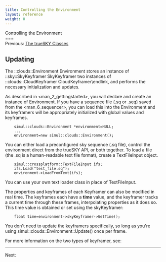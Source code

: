 ```yaml
---
title: Controlling the Environment
layout: reference
weight: 0
---
```

Controlling the Environment<br>===<br>Previous: <a href=".">The trueSKY Classes</a>

## Updating ##
The ::clouds::Environment Environment stores an instance of ::sky::SkyKeyframer SkyKeyframer two instances of ::clouds::CloudKeyframer CloudKeyframer\endlink, and performs the necessary initialization and updates.

As described in <man\_2\_gettingstarted>, you will declare and create an instance of Environment. If you have a sequence file (.sq or .seq)
saved from the <man\_6\_sequencer>, you can load this into the Environment and its keyframers will be appropriately initialized with global values
and keyframes.

        simul::clouds::Environment *environment=NULL;
        ...
        environment=new simul::clouds::Environment();

You can either load a preconfigured sky sequence (.sq file), control the environment direct from the trueSKY API, or both together.
To load a file (the .sq is a human-readable text file format), create a TextFileInput object.

        simul::crossplatform::TextFileInput ifs;
        ifs.Load("test_file.sq");
        environment->LoadFromText(ifs);

You can use your own text loader class in place of TextFileInput.

The properties and keyframes of each Keyframer can also be modified in real time.
The keyframes each have a **time** value, and the keyframer tracks a current time through these frames, interpolating properties as it does so. This time value is obtained
or set using the skyKeyframer:

        float time=environment->skyKeyframer->GetTime();

You don't need to update the keyframers specifically, so long as you're using simul::clouds::Environment::Update() once per frame.

For more information on the two types of keyframer, see:



<hr size="1">
Next: <sky\_keyframer>
  
